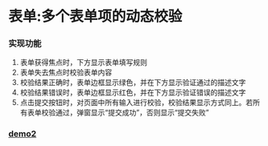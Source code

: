 # 表单:多个表单项的动态校验

### 实现功能

1. 表单获得焦点时，下方显示表单填写规则
2. 表单失去焦点时校验表单内容
3. 校验结果正确时，表单边框显示绿色，并在下方显示验证通过的描述文字
4. 校验结果错误时，表单边框显示红色，并在下方显示验证错误的描述文字
5. 点击提交按钮时，对页面中所有输入进行校验，校验结果显示方式同上。若所有表单校验通过，弹窗显示“提交成功”，否则显示“提交失败”

### 		  [demo2](http://htmlpreview.github.io/?https://github.com/Cloving/Native-Javascript-demo/blob/master/demo2_%E8%A1%A8%E5%8D%95%E6%A0%A1%E9%AA%8C/%E8%A1%A8%E5%8D%95%E6%A0%A1%E9%AA%8C.html)